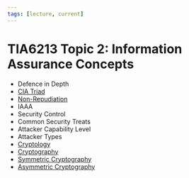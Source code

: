 ```yaml
---
tags: [lecture, current]
---
```


# TIA6213 Topic 2: Information Assurance Concepts

- Defence in Depth
- [CIA Triad](202408141947.md)
- [Non-Repudiation](202210022159.md)
- IAAA
- Security Control
- Common Security Treats
- Attacker Capability Level
- Attacker Types
- [Cryptology](202209281130.md)
- [Cryptography](202209281121.md)
- [Symmetric Cryptography](202209012153.md)
- [Asymmetric Cryptography](202203221212.md)
